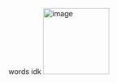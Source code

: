 words idk
<img width="130" height="130" alt="image" src="https://github.com/user-attachments/assets/8ca61f41-ff90-4c13-b1e8-5fc7c517fbb5" />

<!---
Obaker815/Obaker815 is a ✨ special ✨ repository because its `README.md` (this file) appears on your GitHub profile.
You can click the Preview link to take a look at your changes.
--->
